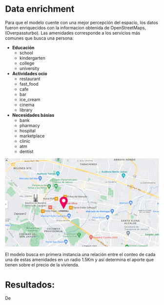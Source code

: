 # Data enrichment 

Para que el modelo cuente con una mejor percepción del espacio, los datos fueron enriquecidos con la informacion obtenida de OpenStreetMaps, (Overpassturbo). 
Las amenidades corresponde a los servicios más comunes que busca una persona:
* **Educación**
    * school
    * kindergarten
    * college
    * university
* **Actividades ocio**
    * restaurant
    * fast_food
    * cafe
    * bar
    * ice_cream
    * cinema
    * library
* **Necesidades básias**
    * bank
    * pharmacy
    * hospital
    * marketplace
    * clinic
    * atm
    * dentist    

![Example](map.png)

El modelo busca en primera instancia una relación entre el conteo de cada una de estas amenidades en un radio 1.5Km y así determina el aporte que tienen sobre el precio de la vivienda. 

# Resultados:
De
